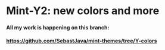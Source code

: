 # Mint-Y2: new colors and more
#### All my work is happening on this branch:
#### https://github.com/SebastJava/mint-themes/tree/Y-colors
